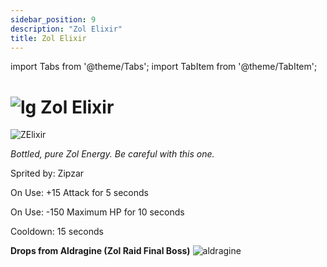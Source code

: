 ```yaml
---
sidebar_position: 9
description: "Zol Elixir"
title: Zol Elixir
---
```


import Tabs from '@theme/Tabs';
import TabItem from '@theme/TabItem';

# ![lg](https://media.discordapp.net/attachments/1118235017550778448/1152808711153262622/Legendary_Bag.png?width=67&height=67) Zol Elixir

![ZElixir](https://media.discordapp.net/attachments/1118235017550778448/1153220025637949490/Zol_Elixir.png?width=130&height=130)

<i>Bottled, pure Zol Energy. Be careful with this one.</i>

Sprited by: Zipzar

On Use: +15 Attack for 5 seconds

On Use: -150 Maximum HP for 10 seconds

Cooldown: 15 seconds

**Drops from Aldragine (Zol Raid Final Boss)** ![aldragine](https://media.discordapp.net/attachments/1118235017550778448/1153227366152286279/Aldragine.png?width=148&height=130)
